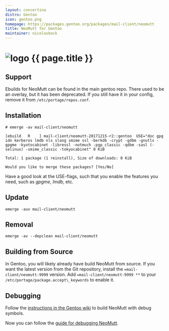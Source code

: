 ```yaml
---
layout: concertina
distro: Gentoo
icon: gentoo.png
homepage: https://packages.gentoo.org/packages/mail-client/neomutt
title: NeoMutt for Gentoo
maintainer: nicolasbock
---
```


# ![logo](/images/distros/{{page.icon}}) {{ page.title }}

## Support <a id="support"></a>

Ebuilds for NeoMutt can be found in the main gentoo repo.  There used
to be an overlay, but it has been deprecated.  If you still have it in
your config, remove it from `/etc/portage/repos.conf`.

## Installation <a id="install"></a>

```
# emerge -av mail-client/neomutt
```

```reply
[ebuild   R    ] mail-client/neomutt-20171215-r2::gentoo  USE="doc gpg idn kerberos lmdb nls slang smime ssl -berkdb -crypt -gdbm -gnutls -gpgme -kyotocabinet -libressl -notmuch -pgp_classic -qdbm -sasl (-selinux) -smime_classic -tokyocabinet" 0 KiB

Total: 1 package (1 reinstall), Size of downloads: 0 KiB

Would you like to merge these packages? [Yes/No]
```

Have a good look at the USE-flags, such that you enable the features you need,
such as _gpgme_, _lmdb_, etc.

## Update <a id="update"></a>

```
emerge -auv mail-client/neomutt
```

## Removal <a id="remove"></a>

```
emerge -av --depclean mail-client/neomutt
```

## Building from Source <a id="build"></a>

In Gentoo, you will likely already have build NeoMutt from source.  If
you want the latest version from the Git repository, install the
`=mail-client/neomutt-9999` version.  Add `=mail-client/neomutt-9999
**` to your `/etc/portage/package.accept\_keywords` to enable it.

## Debugging <a id="debug"></a>

Follow the [instructions in the Gentoo
wiki](https://wiki.gentoo.org/wiki/Debugging) to build NeoMutt with
debug symbols.

Now you can follow the [guide for debugging NeoMutt](../dev/build/debug).

